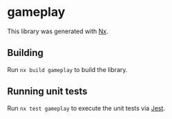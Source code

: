 # gameplay

This library was generated with [Nx](https://nx.dev).

## Building

Run `nx build gameplay` to build the library.

## Running unit tests

Run `nx test gameplay` to execute the unit tests via [Jest](https://jestjs.io).
